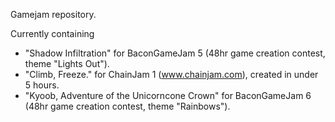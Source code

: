 Gamejam repository. 

Currently containing 
* "Shadow Infiltration" for BaconGameJam 5 (48hr game creation contest, theme "Lights Out").
* "Climb, Freeze." for ChainJam 1 (www.chainjam.com), created in under 5 hours.
* "Kyoob, Adventure of the Unicorncone Crown" for BaconGameJam 6 (48hr game creation contest, theme "Rainbows").
